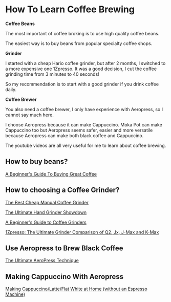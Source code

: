 # How To Learn Coffee Brewing 

**Coffee Beans**

The most important of coffee broking is to use high quality coffee beans.

The easiest way is to buy beans from popular specialty coffee shops. 

**Grinder**

I started with a cheap Hario coffee grinder, but after 2 months, I switched to a more expensive one 1Zpresso. It was a good decision, I cut the coffee grinding time from 3 minutes to 40 seconds!

So my recommendation is to start with a good grinder if you drink coffee daily. 

**Coffee Brewer**

You also need a coffee brewer, I only have experience with Aeropress, so I cannot say much here.

I choose Aeropress because it can make Cappuccino. Moka Pot can make Cappuccino too but Aeropress seems safer, easier and more versatile because Aeropress can make both black coffee and Cappuccino.

The youtube videos are all very useful for me to learn about coffee brewing.

## How to buy beans? 

[A Beginner's Guide To Buying Great Coffee](https://www.youtube.com/watch?v=O9YnLFrM7Fs)

## How to choosing a Coffee Grinder?

[The Best Cheap Manual Coffee Grinder](https://www.youtube.com/watch?v=QLEBfom0mhM)

[The Ultimate Hand Grinder Showdown](https://www.youtube.com/watch?v=dn9OuRl1F3k)

[A Beginner's Guide to Coffee Grinders](https://www.youtube.com/watch?v=bgjvLQu5NlE)

[1Zpresso: The UItimate Grinder Comparison of Q2, Jx, J-Max and K-Max](https://www.youtube.com/watch?v=z4gs6IWdbUg)

## Use Aeropress to Brew Black Coffee

[The Ultimate AeroPress Technique](https://www.youtube.com/watch?v=j6VlT_jUVPc)

## Making Cappuccino With Aeropress

[Making Cappuccino/Latte/Flat White at Home (without an Espresso Machine)
](https://www.youtube.com/watch?v=ZgIVfU0xBjA)


